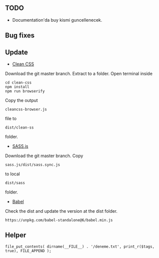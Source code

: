 ## TODO

* Documentation'da buy kismi guncellenecek.

## Bug fixes

## Update

* [Clean CSS](https://github.com/jakubpawlowicz/clean-css)

Download the git master branch. Extract to a folder. Open terminal inside

```
cd clean-css
npm install
npm run browserify
```

Copy the output
```
cleancss-browser.js
```
file to
```
dist/clean-ss
```
folder.

* [SASS.js](https://github.com/medialize/sass.js/)

Download the git master branch. Copy
```
sass.js/dist/sass.sync.js
```
to local
```
dist/sass
```
folder.

* [Babel](https://github.com/babel/babel-standalone)

Check the dist and update the version at the dist folder.
```
https://unpkg.com/babel-standalone@6/babel.min.js
```

## Helper

```
file_put_contents( dirname(__FILE__) . '/deneme.txt', print_r($tags, true), FILE_APPEND );
```